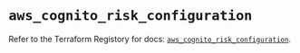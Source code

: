 # `aws_cognito_risk_configuration`

Refer to the Terraform Registory for docs: [`aws_cognito_risk_configuration`](https://www.terraform.io/docs/providers/aws/r/cognito_risk_configuration).
